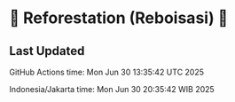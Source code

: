 
# 🌳 Reforestation (Reboisasi) 🌲

## Last Updated

GitHub Actions time: Mon Jun 30 13:35:42 UTC 2025

Indonesia/Jakarta time: Mon Jun 30 20:35:42 WIB 2025
